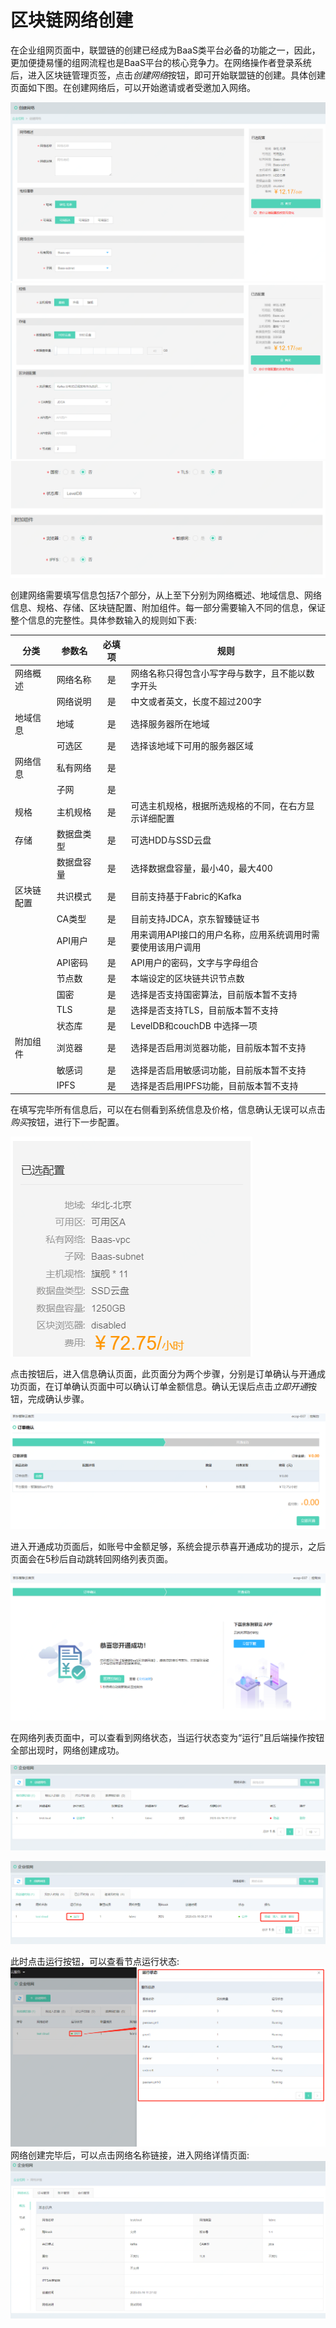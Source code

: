 # 区块链网络创建
在企业组网页面中，联盟链的创建已经成为BaaS类平台必备的功能之一，因此，更加便捷易懂的组网流程也是BaaS平台的核心竞争力。在网络操作者登录系统后，进入区块链管理页签，点击*创建网络*按钮，即可开始联盟链的创建。具体创建页面如下图。在创建网络后，可以开始邀请或者受邀加入网络。

![图片](../../../../../image/JD-Blockchain-Open-Platform/Getting-Started/Pic/consortium1.png)
![图片](../../../../../image/JD-Blockchain-Open-Platform/Getting-Started/Pic/consortium2.png)
![图片](../../../../../image/JD-Blockchain-Open-Platform/Getting-Started/Pic/consortium3.png)

创建网络需要填写信息包括7个部分，从上至下分别为网络概述、地域信息、网络信息、规格、存储、区块链配置、附加组件。每一部分需要输入不同的信息，保证整个信息的完整性。具体参数输入的规则如下表:

| 分类 | 参数名 | 必填项 | 规则 |
|----------|----------|:------:|--------------------------------------------------|
| 网络概述 | 网络名称 | 是 | 网络名称只得包含小写字母与数字，且不能以数字开头 |
| | 网络说明 | 是 | 中文或者英文，长度不超过200字 |
| 地域信息 | 地域 | 是 | 选择服务器所在地域 |
| | 可选区 | 是 | 选择该地域下可用的服务器区域 |
| 网络信息 | 私有网络 | 是 | |
|  | 子网 | 是 | |
| 规格 | 主机规格 | 是 | 可选主机规格，根据所选规格的不同，在右方显示详细配置 |
| 存储 | 数据盘类型 | 是 | 可选HDD与SSD云盘 |
|  | 数据盘容量 | 是 | 选择数据盘容量，最小40，最大400 |
| 区块链配置 | 共识模式 | 是 | 目前支持基于Fabric的Kafka |
| | CA类型	| 是 |	目前支持JDCA，京东智臻链证书|
|  |	API用户	| 是| 用来调用API接口的用户名称，应用系统调用时需要使用该用户调用|
| |	API密码	|是|	API用户的密码，文字与字母组合|
||	节点数|	是|	本端设定的区块链共识节点数|
||	国密|	是|	选择是否支持国密算法，目前版本暂不支持|
||	TLS|	是|	选择是否支持TLS，目前版本暂不支持|
||	状态库|	是|	LevelDB和couchDB 中选择一项|
|附加组件|	浏览器|	是|	选择是否启用浏览器功能，目前版本暂不支持|
||	敏感词|	是|	选择是否启用敏感词功能，目前版本暂不支持|
||	IPFS|	是|选择是否启用IPFS功能，目前版本暂不支持|

在填写完毕所有信息后，可以在右侧看到系统信息及价格，信息确认无误可以点击*购买*按钮，进行下一步配置。

![图片](../../../../../image/JD-Blockchain-Open-Platform/Getting-Started/Pic/consortium4.png)

点击按钮后，进入信息确认页面，此页面分为两个步骤，分别是订单确认与开通成功页面，在订单确认页面中可以确认订单金额信息。确认无误后点击*立即开通*按钮，完成确认步骤。


![图片](../../../../../image/JD-Blockchain-Open-Platform/Getting-Started/Pic/consortium5.png)

进入开通成功页面后，如账号中金额足够，系统会提示恭喜开通成功的提示，之后页面会在5秒后自动跳转回网络列表页面。


![图片](../../../../../image/JD-Blockchain-Open-Platform/Getting-Started/Pic/consortium6.png)

在网络列表页面中，可以查看到网络状态，当运行状态变为“运行”且后端操作按钮全部出现时，网络创建成功。


![图片](../../../../../image/JD-Blockchain-Open-Platform/Getting-Started/Pic/consortium7.png)

![图片](../../../../../image/JD-Blockchain-Open-Platform/Getting-Started/Pic/consortium8.png)

此时点击运行按钮，可以查看节点运行状态:
![图片](../../../../../image/JD-Blockchain-Open-Platform/Getting-Started/Pic/consortium9.png)
网络创建完毕后，可以点击网络名称链接，进入网络详情页面:
![图片](../../../../../image/JD-Blockchain-Open-Platform/Getting-Started/Pic/consortium10.png)





